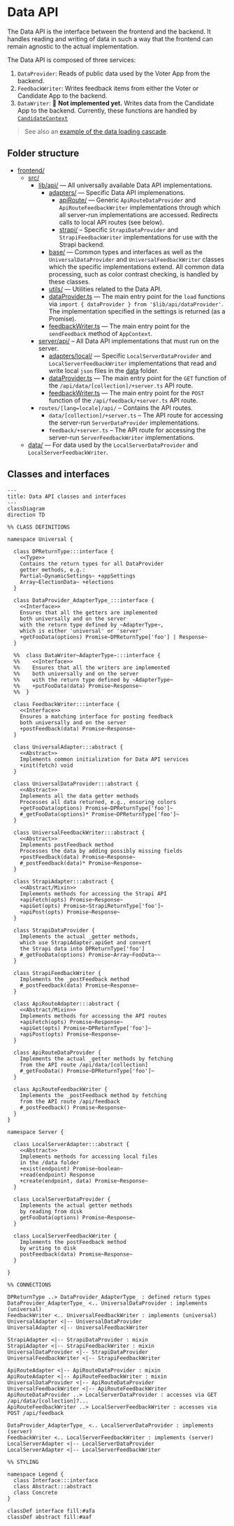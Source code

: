 # Data API

The Data API is the interface between the frontend and the backend. It handles reading and writing of data in such a way that the frontend can remain agnostic to the actual implementation.

The Data API is composed of three services:

1. `DataProvider`: Reads of public data used by the Voter App from the backend.
2. `FeedbackWriter`: Writes feedback items from either the Voter or Candidate App to the backend.
3. `DataWriter`: 🚧 **Not implemented yet.** Writes data from the Candidate App to the backend. Currently, these functions are handled by [`CandidateContext`](../../frontend/src/lib/legacy-api/candidate.ts)

> See also an [example of the data loading cascade](./data-and-state-management.md#example).

## Folder structure

- [frontend/](../../frontend)
  - [src/](../../frontend/src)
    - [lib/api/](../../frontend/src/lib/api) — All universally available Data API implementations.
      - [adapters/](../../frontend/src/lib/api/adapters) — Specific Data API implemenations.
        - [apiRoute/](../../frontend/src/lib/api/adapters/apiRoute) — Generic `ApiRouteDataProvider` and `ApiRouteFeedbackWriter` implementations through which all server-run implementations are accessed. Redirects calls to local API routes (see below).
        - [strapi/](../../frontend/src/lib/api/adapters/strapi) – Specific `StrapiDataProvider` and `StrapiFeedbackWriter` implementations for use with the Strapi backend.
      - [base/](../../frontend/src/lib/api/base) — Common types and interfaces as well as the `UniversalDataProvider` and `UniversalFeedbackWriter` classes which the specific implementations extend. All common data processing, such as color contrast checking, is handled by these classes.
      - [utils/](../../frontend/src/lib/api/utils) — Utilities related to the Data API.
      - [dataProvider.ts](../../frontend/src/lib/api/dataProvider.ts) — The main entry point for the `load` functions via `import { dataProvider } from '$lib/api/dataProvider'`. The implementation specified in the settings is returned (as a Promise).
      - [feedbackWriter.ts](../../frontend/src/lib/api/feedbackWriter.ts) — The main entry point for the `sendFeedback` method of `AppContext`.
    - [server/api/](../../frontend/src/lib/server/api) – All Data API implementations that must run on the server.
      - [adapters/local/](../../frontend/src/lib/server/api/adapters/local) — Specific `LocalServerDataProvider` and `LocalServerFeedbackWriter` implementations that read and write local `json` files in the [data](../../frontend/data) folder.
      - [dataProvider.ts](../../frontend/src/lib/server/api/dataProvider.ts) — The main entry point for the `GET` function of the `/api/data/[collection]/+server.ts` API route.
      - [feedbackWriter.ts](../../frontend/src/lib/server/api/feedbackWriter.ts) — The main entry point for the `POST` function of the `/api/feedback/+server.ts` API route.
    - `routes/[lang=locale]/api/` – Contains the API routes.
      - `data/[collection]/+server.ts` – The API route for accessing the server-run `ServerDataProvider` implementations.
      - `feedback/+server.ts` – The API route for accessing the server-run `ServerFeedbackWriter` implementations.
  - [data/](../../frontend/data) — For data used by the `LocalServerDataProvider` and `LocalServerFeedbackWriter`.

## Classes and interfaces

```mermaid
---
title: Data API classes and interfaces
---
classDiagram
direction TD

%% CLASS DEFINITIONS

namespace Universal {

  class DPReturnType:::interface {
    <<Type>>
    Contains the return types for all DataProvider
    getter methods, e.g.:
    Partial~DynamicSettings~ +appSettings
    Array~ElectionData~ +elections
  }

  class DataProvider_AdapterType_:::interface {
    <<Interface>>
    Ensures that all the getters are implemented
    both universally and on the server
    with the return type defined by ~AdapterType~,
    which is either 'universal' or 'server'
    +getFooData(options) Promise~DPReturnType['foo'] | Response~
  }

  %%  class DataWriter~AdapterType~:::interface {
  %%    <<Interface>>
  %%    Ensures that all the writers are implemented
  %%    both universally and on the server
  %%    with the return type defined by ~AdapterType~
  %%    +putFooData(data) Promise~Response~
  %%  }

  class FeedbackWriter:::interface {
    <<Interface>>
    Ensures a matching interface for posting feedback
    both universally and on the server
    +postFeedback(data) Promise~Response~
  }

  class UniversalAdapter:::abstract {
    <<Abstract>>
    Implements common initialization for Data API services
    +init(fetch) void
  }

  class UniversalDataProvider:::abstract {
    <<Abstract>>
    Implements all the data getter methods
    Processes all data returned, e.g., ensuring colors
    +getFooData(options) Promise~DPReturnType['foo']~
    #_getFooData(options)* Promise~DPReturnType['foo']~
  }

  class UniversalFeedbackWriter:::abstract {
    <<Abstract>>
    Implements postFeedback method
    Processes the data by adding possibly missing fields
    +postFeedback(data) Promise~Response~
    #_postFeedback(data)* Promise~Response~
  }

  class StrapiAdapter:::abstract {
    <<Abstract/Mixin>>
    Implements methods for accessing the Strapi API
    +apiFetch(opts) Promise~Response~
    +apiGet(opts) Promise~StrapiReturnType['foo']~
    +apiPost(opts) Promise~Response~
  }

  class StrapiDataProvider {
    Implements the actual _getter methods,
    which use StrapiAdapter.apiGet and convert
    the Strapi data into DPReturnType['foo']
    #_getFooData(options) Promise~Array~FooData~~
  }

  class StrapiFeedbackWriter {
    Implements the _postFeedback method
    #_postFeedback(data) Promise~Response~
  }

  class ApiRouteAdapter:::abstract {
    <<Abstract/Mixin>>
    Implements methods for accessing the API routes
    +apiFetch(opts) Promise~Response~
    +apiGet(opts) Promise~DPReturnType['foo']~
    +apiPost(opts) Promise~Response~
  }

  class ApiRouteDataProvider {
    Implements the actual _getter methods by fetching
    from the API route /api/data/[collection]
    #_getFooData() Promise~DPReturnType['foo']~
  }

  class ApiRouteFeedbackWriter {
    Implements the _postFeedback method by fetching
    from the API route /api/feedback
    #_postFeedback() Promise~Response~
  }
}

namespace Server {

  class LocalServerAdapter:::abstract {
    <<Abstract>>
    Implements methods for accessing local files
    in the /data folder
    +exist(endpoint) Promise~boolean~
    +read(endpoint) Response
    +create(endpoint, data) Promise~Response~
  }

  class LocalServerDataProvider {
    Implements the actual getter methods
    by reading from disk
    getFooData(options) Promise~Response~
  }

  class LocalServerFeedbackWriter {
    Implements the postFeedback method
    by writing to disk
    postFeedback(data) Promise~Response~
  }

}

%% CONNECTIONS

DPReturnType ..> DataProvider_AdapterType_ : defined return types
DataProvider_AdapterType_ <.. UniversalDataProvider : implements (universal)
FeedbackWriter <.. UniversalFeedbackWriter : implements (universal)
UniversalAdapter <|-- UniversalDataProvider
UniversalAdapter <|-- UniversalFeedbackWriter

StrapiAdapter <|-- StrapiDataProvider : mixin
StrapiAdapter <|-- StrapiFeedbackWriter : mixin
UniversalDataProvider <|-- StrapiDataProvider
UniversalFeedbackWriter <|-- StrapiFeedbackWriter

ApiRouteAdapter <|-- ApiRouteDataProvider : mixin
ApiRouteAdapter <|-- ApiRouteFeedbackWriter : mixin
UniversalDataProvider <|-- ApiRouteDataProvider
UniversalFeedbackWriter <|-- ApiRouteFeedbackWriter
ApiRouteDataProvider ..> LocalServerDataProvider : accesses via GET /api/data/[collection]?...
ApiRouteFeedbackWriter ..> LocalServerFeedbackWriter : accesses via POST /api/feedback

DataProvider_AdapterType_ <.. LocalServerDataProvider : implements (server)
FeedbackWriter <.. LocalServerFeedbackWriter : implements (server)
LocalServerAdapter <|-- LocalServerDataProvider
LocalServerAdapter <|-- LocalServerFeedbackWriter

%% STYLING

namespace Legend {
  class Interface:::interface
  class Abstract:::abstract
  class Concrete
}

classDef interface fill:#afa
classDef abstract fill:#aaf
```
